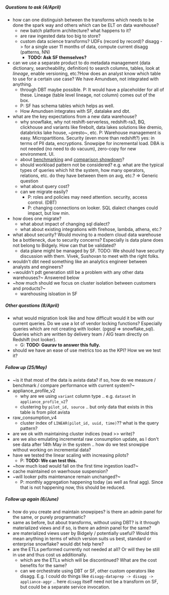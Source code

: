 ##### Questions to ask (4/April)
- how can one distinguish between the transforms which needs to be done the spark way and others which can be ELT on data warehouse? 
    - new batch platform architecture? what happens to it?
    - are raw ingested data too big to store?
    - custom data science transforms? UDFs (record by record)? disagg -> for a single user 11 months of data, compute current disagg (patterns, NN)
      - __TODO: Ask SF themselves?__
- can we use a separate product to do metadata management (data dictionary, searcheability, definition) to search columns, tables, look at _lineage_, enable versioning, etc.?How does an analyst know which table to use for a certain use case? We have Amundsen, not integrated with anything.
  - through DBT maybe possible. P: It would have a placeholder for all of these. Lineage (table level lineage, not column) comes out of the box.
  - P: SF has schema tables which helps as well.
  - How Amundsen integrates with SF, datalake and dbt.
- what are the key expectations from a new data warehouse?
    - why snowflake, why not reshift-serverless, redshift-ra3, BQ, clickhouse and variants like firebolt, data lakes solutions like dremio, databricks lake house, ~presto~, etc. P: Warehouse management is easy. Micropartitions. Security (even more than redshift?) yes: in terms of PII data, encryptions. Snowpipe for incremental load. DBA is not needed (no need to do vacuum), zero-copy for new environment. UI.
    - about [benchmarking][1] and [comparison showdown][2]?
    - should workload pattern not be considered? e.g. what are the typical types of queries which hit the system, how many operators, relations, etc. do they have between them on avg, etc.? => Generic question
    - what about query cost?
    - can we migrate easily?
      - P: roles and policies may need attention. security, access control. (DBT)
      - P: changing connections on looker. SQL dialect changes could impact, but low min.
- how does one migrate?
    - what about impact of changing sql dialect?
    - what about existing integrations with firehose, lambda, athena, etc.?
- what about security? Would moving to a modern cloud data warehouse be a bottleneck, due to security concerns? Especially is data plane does not belong to Bidgely. How can that be validated?
  - data plane might be managed by SF. TODO: We should have security discussion with them. Vivek, Sushovan to meet with the right folks.
- wouldn't dbt need something like an analytics engineer between  analysts and engineers?
- ~wouldn't pdt generation still be a problem with any other data warehouses?~ Answered below
- ~how much should we focus on cluster isolation between customers and products?~
  - warehousing isloation in SF

##### Other questions (8/April)
- what would migration look like and how difficult would it be with our current queries. Do we use a lot of vendor locking functions? Especially queries which are not creating with looker. (pgsql => snowflake_sql). Queries which are written by delivery team / AIG team directly on Redshift (not looker).
  - G: __TODO: Gaurav to answer this fully.__
- should we have an ease of use metrics too as the KPI? How we we test it?

##### Follow up (25/May)
- ~is it that most of the data is avista data? if so, how do we measure / benchmark / compare performance with current system?~
- appliance_profile_v2
    - why are we using `variant` column type .. e.g. `dataset` in `appliance_profile_v2`?
    - clustering by `pilot_id, source` .. but only data that exists in this table is from pilot avista
- raw_consumption_v4
    - cluster index of `LINEAR(pilot_id, uuid, time)`?? what is the query pattern?
- are we ok with maintaining cluster indices (read >> write)?
- are we also emulating incremental raw consumption update, as I don't see data after 14th May in the system .. how do we test snowpipe without working on incremental data?
- have we tested the linear scaling with increasing pilots?
  - P: __TODO: We can test this.__
- ~how much load would fall on the first time ingestion load?~
- cache maintained on waerhouse suspension?
- ~will looker pdts maintenance remain unchanged?~
  - P: monthly aggregation happening today (as well as final agg). Since that is not happening now, this should be reduced.

##### Follow up again (6/June)
- how do you create and maintain snowpipes? is there an admin panel for the same, or purely programmatic?
- same as before, but about transforms, without using DBT? is it through materialized views and if so, is there an admin panel for the same?
- are materialized views user by Bidgely / potentially useful? Would this mean anything in terms of which version suits us best, standard or enterprise snowflake? would dbt help here?
- are the ETLs performed currently not needed at all? Or will they be still in use and thus cost us additionally.
  - which are the ETLs which will be discontinued? What are the cost benefits for the same?  
  - can we orchestrate using DBT or SF, other custom operators like disagg. E.g. I could do things like `disagg-dataprep -> disagg -> appliance-aggr` .. here `disagg` itself need not be a transform on SF, but could be a separate service invocation.

[1]: https://www.fivetran.com/blog/warehouse-benchmark
[2]: https://poplindata.com/data-warehouses/2021-database-showdown-bigquery-vs-redshift-vs-snowflake/
